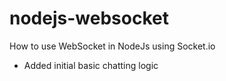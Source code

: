 # nodejs-websocket
How to use WebSocket in NodeJs using Socket.io

- Added initial basic chatting logic
